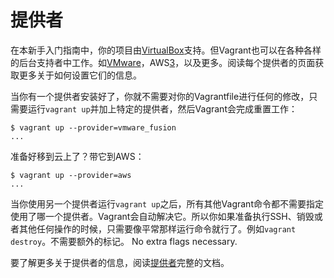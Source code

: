 
# 提供者
在本新手入门指南中，你的项目由[VirtualBox][1]支持。但Vagrant也可以在各种各样的后台支持者中工作。如[VMware][2]，AWS[3]，以及更多。阅读每个提供者的页面获取更多关于如何设置它们的信息。

当你有一个提供者安装好了，你就不需要对你的Vagrantfile进行任何的修改，只需要运行`vagrant up`并加上特定的提供者，然后Vagrant会完成重置工作：
```
$ vagrant up --provider=vmware_fusion
...
```
准备好移到云上了？带它到AWS：
```
$ vagrant up --provider=aws
...
```
当你使用另一个提供者运行`vagrant up`之后，所有其他Vagrant命令都不需要指定使用了哪一个提供者。Vagrant会自动解决它。所以你如果准备执行SSH、销毁或者其他任何操作的时候，只需要像平常那样运行命令就行了。例如`vagrant destroy`。不需要额外的标记。 No extra flags necessary.

要了解更多关于提供者的信息，阅读[提供者][4]完整的文档。

[1]: http://www.virtualbox.org/
[2]: http://docs.vagrantup.com/v2/vmware/
[3]: http://github.com/mitchellh/vagrant-aws
[4]: http://docs.vagrantup.com/v2/providers/